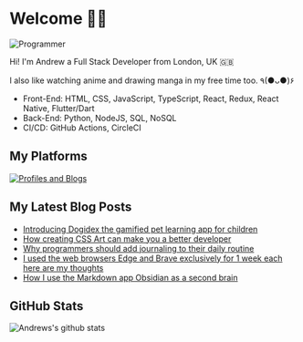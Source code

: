 # Welcome 👋🏿

![Programmer](https://res.cloudinary.com/d74fh3kw/image/upload/v1621544230/twitter-banner_etohvf.png 'Programmer')

Hi! I'm Andrew a Full Stack Developer from London, UK 🇬🇧

I also like watching anime and drawing manga in my free time too. ٩(●ᴗ●)۶

- Front-End: HTML, CSS, JavaScript, TypeScript, React, Redux, React Native, Flutter/Dart
- Back-End: Python, NodeJS, SQL, NoSQL
- CI/CD: GitHub Actions, CircleCI

## My Platforms

[![Profiles and Blogs](https://res.cloudinary.com/d74fh3kw/image/upload/v1621532697/profile-blog-btn_nigmar.png)](https://linktr.ee/andrewbaisden)

## My Latest Blog Posts

<!-- BLOG-POST-LIST:START -->
- [Introducing Dogidex the gamified pet learning app for children](https://dev.to/andrewbaisden/introducing-dogidex-the-gamified-pet-learning-app-for-children-164h)
- [How creating CSS Art can make you a better developer](https://dev.to/andrewbaisden/how-creating-css-art-can-make-you-a-better-developer-4cd5)
- [Why programmers should add journaling to their daily routine](https://dev.to/andrewbaisden/why-programmers-should-add-journaling-to-their-daily-routine-o5j)
- [I used the web browsers Edge and Brave exclusively for 1 week each here are my thoughts](https://dev.to/andrewbaisden/i-used-the-web-browsers-edge-and-brave-exclusively-for-1-week-each-here-are-my-thoughts-1pd)
- [How I use the Markdown app Obsidian as a second brain](https://dev.to/andrewbaisden/how-i-use-the-markdown-app-obsidian-as-a-second-brain-bk3)
<!-- BLOG-POST-LIST:END -->

## GitHub Stats

![Andrews's github stats](https://github-readme-stats.vercel.app/api?username=andrewbaisden&show_icons=true&theme=tokyonight)
